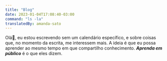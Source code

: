 ```yaml
---
title: "Blog"
date: 2023-01-04T17:08:40-03:00
command: "ls -la"
translatedBy: amanda-sato
---
```


Olá👋, eu estou escrevendo sem um calendário específico, e sobre coisas que, no momento da escrita, me interessem mais. A ideia é que eu possa aprender ao mesmo tempo em que compartilho conhecimento. **_Aprenda em público_** é o que eles dizem.


